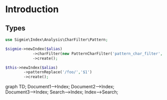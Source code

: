 # Introduction

## Types

```php
use Sigmie\Index\Analysis\CharFilter\Pattern;

$sigmie->newIndex($alias)
            ->charFilter(new PatternCharFilter('pattern_char_filter', '/foo/', '$1'))
            ->create();

$this->newIndex($alias)
        ->patternReplace('/foo/','$1')
        ->create();
```

<div class="mermaid mx-auto h-auto" style="width: 24rem">
    graph TD;
    Document1-->Index;
    Document2-->Index;
    Document3-->Index;
    Search-->Index;
    Index-->Search;
</div>
